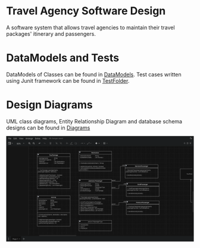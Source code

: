# Travel Agency Software Design

A software system that allows travel agencies to maintain their travel packages' itinerary and passengers.

# DataModels and Tests
DataModels of Classes can be found in [DataModels](https://github.com/nivasbasker/IL-VIAGGIO/tree/master/app/src/main/java/com/zio/il_viaggio/datamodels).
Test cases written using Junit framework can be found in [TestFolder](https://github.com/nivasbasker/IL-VIAGGIO/tree/master/app/src/test/java/com/zio/il_viaggio).

# Design Diagrams
UML class diagrams, Entity Relationship Diagram and database schema designs can be found in [Diagrams](https://github.com/nivasbasker/IL-VIAGGIO/tree/master/diagrams)

![Logo](https://github.com/nivasbasker/IL-VIAGGIO/blob/master/diagrams/img.png)
